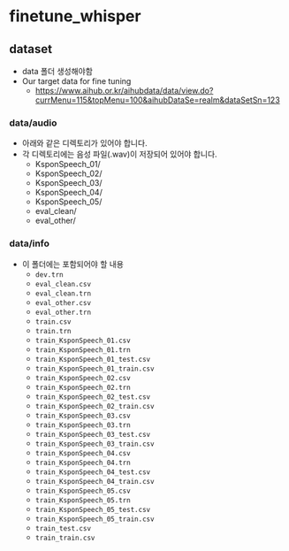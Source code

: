 # finetune_whisper

## dataset
- data 폴더 생성해야함
- Our target data for fine tuning
    - https://www.aihub.or.kr/aihubdata/data/view.do?currMenu=115&topMenu=100&aihubDataSe=realm&dataSetSn=123

### data/audio
- 아래와 같은 디렉토리가 있어야 합니다. 
- 각 디렉토리에는 음성 파일(.wav)이 저장되어 있어야 합니다.
    - KsponSpeech_01/
    - KsponSpeech_02/
    - KsponSpeech_03/
    - KsponSpeech_04/
    - KsponSpeech_05/
    - eval_clean/
    - eval_other/

### data/info
- 이 폴더에는 포함되어야 할 내용
    - `dev.trn`
    - `eval_clean.csv`
    - `eval_clean.trn`
    - `eval_other.csv`
    - `eval_other.trn`
    - `train.csv`
    - `train.trn`
    - `train_KsponSpeech_01.csv`
    - `train_KsponSpeech_01.trn`
    - `train_KsponSpeech_01_test.csv`
    - `train_KsponSpeech_01_train.csv`
    - `train_KsponSpeech_02.csv`
    - `train_KsponSpeech_02.trn`
    - `train_KsponSpeech_02_test.csv`
    - `train_KsponSpeech_02_train.csv`
    - `train_KsponSpeech_03.csv`
    - `train_KsponSpeech_03.trn`
    - `train_KsponSpeech_03_test.csv`
    - `train_KsponSpeech_03_train.csv`
    - `train_KsponSpeech_04.csv`
    - `train_KsponSpeech_04.trn`
    - `train_KsponSpeech_04_test.csv`
    - `train_KsponSpeech_04_train.csv`
    - `train_KsponSpeech_05.csv`
    - `train_KsponSpeech_05.trn`
    - `train_KsponSpeech_05_test.csv`
    - `train_KsponSpeech_05_train.csv`
    - `train_test.csv`
    - `train_train.csv`
